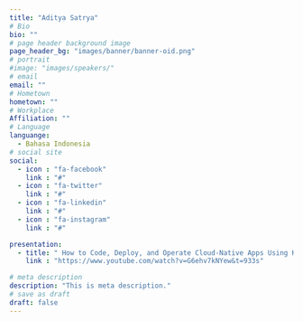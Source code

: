 ```yaml
---
title: "Aditya Satrya"
# Bio
bio: ""
# page header background image
page_header_bg: "images/banner/banner-oid.png"
# portrait
#image: "images/speakers/"
# email
email: ""
# Hometown
hometown: ""
# Workplace
Affiliation: ""
# Language
languange:
  - Bahasa Indonesia
# social site
social:
  - icon : "fa-facebook"  
    link : "#"
  - icon : "fa-twitter"
    link : "#"
  - icon : "fa-linkedin"
    link : "#"
  - icon : "fa-instagram"
    link : "#"

presentation:
  - title: " How to Code, Deploy, and Operate Cloud-Native Apps Using Kubernetes"
    link : "https://www.youtube.com/watch?v=G6ehv7kNYew&t=933s"

# meta description
description: "This is meta description."
# save as draft
draft: false
---
```

